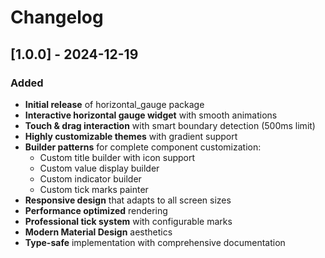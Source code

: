 # Changelog

## [1.0.0] - 2024-12-19

### Added
- **Initial release** of horizontal_gauge package
- **Interactive horizontal gauge widget** with smooth animations
- **Touch & drag interaction** with smart boundary detection (500ms limit)
- **Highly customizable themes** with gradient support
- **Builder patterns** for complete component customization:
  - Custom title builder with icon support
  - Custom value display builder
  - Custom indicator builder
  - Custom tick marks painter
- **Responsive design** that adapts to all screen sizes
- **Performance optimized** rendering
- **Professional tick system** with configurable marks
- **Modern Material Design** aesthetics
- **Type-safe** implementation with comprehensive documentation
